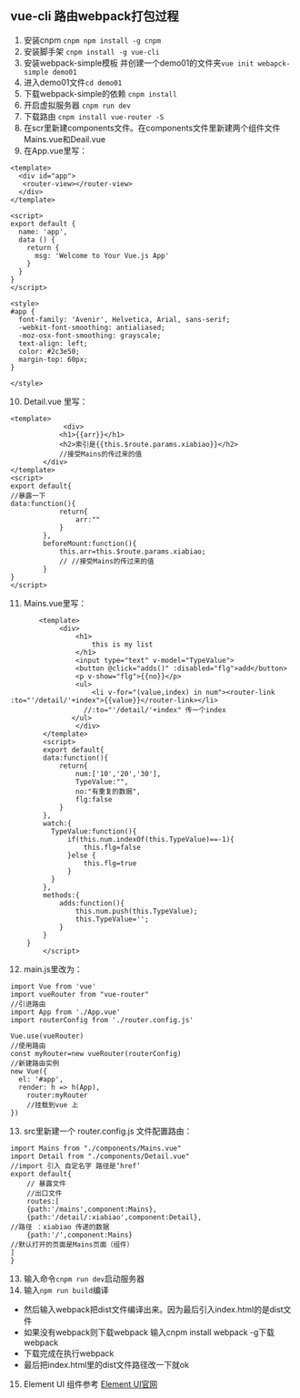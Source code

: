 ## vue-cli 路由webpack打包过程
1. 安装cnpm ``cnpm npm install -g cnpm``
2. 安装脚手架 ``cnpm install -g vue-cli``
3. 安装webpack-simple模板 并创建一个demo01的文件夹``vue init webapck-simple demo01``
4. 进入demo01文件``cd demo01``
5. 下载webpack-simple的依赖 ``cnpm install``
6. 开启虚拟服务器 ``cnpm run dev``
7. 下载路由 ``cnpm install vue-router -S``
8. 在scr里新建components文件。在components文件里新建两个组件文件Mains.vue和Deail.vue
9. 在App.vue里写：
```
<template>
  <div id="app">
   <router-view></router-view>
  </div>
</template>

<script>
export default {
  name: 'app',
  data () {
    return {
      msg: 'Welcome to Your Vue.js App'
    }
  }
}
</script>

<style>
#app {
  font-family: 'Avenir', Helvetica, Arial, sans-serif;
  -webkit-font-smoothing: antialiased;
  -moz-osx-font-smoothing: grayscale;
  text-align: left;
  color: #2c3e50;
  margin-top: 60px;
}

</style>

```
10. Detail.vue 里写：
```
<template>
             <div>  
            <h1>{{arr}}</h1>
            <h2>索引是{{this.$route.params.xiabiao}}</h2>
            //接受Mains的传过来的值
        </div>
</template>
<script>
export default{
//暴露一下
data:function(){
            return{
                arr:""
            }
        },
        beforeMount:function(){
            this.arr=this.$route.params.xiabiao;
            // //接受Mains的传过来的值
        }
}
</script>
```
11. Mains.vue里写：
```
       <template>
            <div>
                <h1>
                    this is my list
                </h1>
                <input type="text" v-model="TypeValue">
                <button @click="adds()" :disabled="flg">add</button>
                <p v-show="flg">{{no}}</p>
                <ul>
                    <li v-for="(value,index) in num"><router-link :to="'/detail/'+index">{{value}}</router-link></li>
                  //:to="'/detail/'+index" 传一个index
               </ul>
                </div>
        </template>
        <script>
        export default{
        data:function(){
            return{
                num:['10','20','30'],
                TypeValue:"",
                no:"有重复的数据",
                flg:false
            }
        },
        watch:{
          TypeValue:function(){
              if(this.num.indexOf(this.TypeValue)==-1){
                  this.flg=false
              }else {
                  this.flg=true
              }
          }
        },
        methods:{
            adds:function(){
                this.num.push(this.TypeValue);
                this.TypeValue='';
            }
        }
    }
        </script>
```
12. main.js里改为：

```
import Vue from 'vue'
import vueRouter from "vue-router"
//引进路由
import App from './App.vue'
import routerConfig from './router.config.js'

Vue.use(vueRouter)
//使用路由
const myRouter=new vueRouter(routerConfig)
//新建路由实例
new Vue({
  el: '#app',
  render: h => h(App),
    router:myRouter
    //挂载到vue 上
})

```
13. src里新建一个 router.config.js 文件配置路由：
```
import Mains from "./components/Mains.vue"
import Detail from "./components/Detail.vue"
//import 引入 自定名字 路径是‘href’
export default{
    // 暴露文件
    //出口文件
    routes:[
    {path:'/mains',component:Mains},
    {path:'/detail/:xiabiao',component:Detail},
//路径 ：xiabiao 传递的数据
    {path:'/',component:Mains}
//默认打开的页面是Mains页面（组件）
]
}
```
13. 输入命令```cnpm run dev```启动服务器
14. 输入```npm run build```编译

- 然后输入webpack把dist文件编译出来。因为最后引入index.html的是dist文件
- 如果没有webpack则下载webpack 输入cnpm install webpack -g下载webpack
- 下载完成在执行webpack
- 最后把index.html里的dist文件路径改一下就ok

15. Element UI 组件参考 [Element UI官网](http://element-cn.eleme.io/#/zh-CN)
